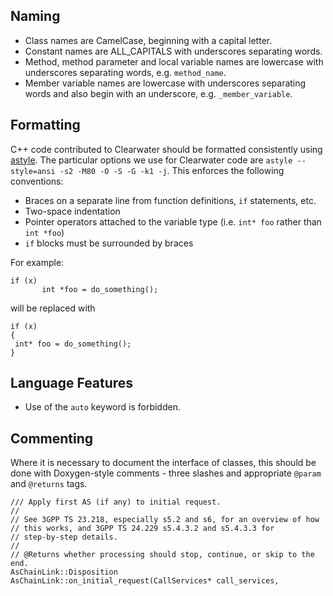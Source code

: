 ## Naming

*   Class names are CamelCase, beginning with a capital letter.
*   Constant names are ALL_CAPITALS with underscores separating words.
*   Method, method parameter and local variable names are lowercase with underscores separating words, e.g. `method_name`.
*   Member variable names are lowercase with underscores separating words and also begin with an underscore, e.g. `_member_variable`.

## Formatting
C++ code contributed to Clearwater should be formatted consistently using [astyle](http://astyle.sourceforge.net/). The particular options we use for Clearwater code are `astyle --style=ansi -s2 -M80 -O -S -G -k1 -j`. This enforces the following conventions:
* Braces on a separate line from function definitions, `if` statements, etc.
* Two-space indentation
* Pointer operators attached to the variable type (i.e. `int* foo` rather than `int *foo`)
* `if` blocks must be surrounded by braces

For example:
```
if (x)
       int *foo = do_something();
```
will be replaced with
```
if (x) 
{
 int* foo = do_something();
}
```

## Language Features
* Use of the `auto` keyword is forbidden.

## Commenting

Where it is necessary to document the interface of classes, this should be done with Doxygen-style comments - three slashes and appropriate `@param` and `@returns` tags.

```
/// Apply first AS (if any) to initial request.
//
// See 3GPP TS 23.218, especially s5.2 and s6, for an overview of how
// this works, and 3GPP TS 24.229 s5.4.3.2 and s5.4.3.3 for
// step-by-step details.
//
// @Returns whether processing should stop, continue, or skip to the end.
AsChainLink::Disposition
AsChainLink::on_initial_request(CallServices* call_services,
```
